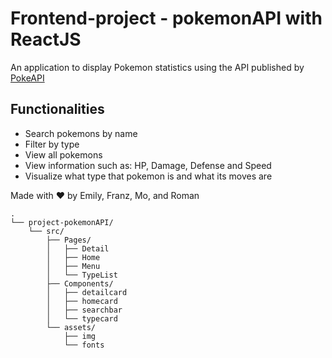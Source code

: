 # Frontend-project - pokemonAPI with ReactJS
An application to display Pokemon statistics using the API published by [PokeAPI](https://pokeapi.co)

## Functionalities
- Search pokemons by name
- Filter by type
- View all pokemons
- View information such as: HP, Damage, Defense and Speed
- Visualize what type that pokemon is and what its moves are

Made with ❤️ by Emily, Franz, Mo, and Roman

```
.
└── project-pokemonAPI/
    └── src/
        ├── Pages/
        │   ├── Detail
        │   ├── Home
        │   ├── Menu
        │   └── TypeList
        ├── Components/
        │   ├── detailcard
        │   ├── homecard
        │   ├── searchbar
        │   └── typecard
        └── assets/
            ├── img
            └── fonts
```

